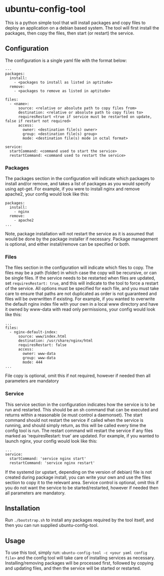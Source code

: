 # ubuntu-config-tool

This is a python simple tool that will install packages and copy files to deploy an application on a debian based system.
The tool will first install the packages, then copy the files, then start (or restart) the service.

## Configuration

The configuration is a single yaml file with the format below:

```
---
packages:
  install:
    - <packages to install as listed in aptitude>
  remove:
    - <packages to remove as listed in aptitude>

files:
  - <name>:
      source: <relative or absolute path to copy files from>
      destination: <relative or absolute path to copy files to>
      requiresRestart <true if service must be restarted on update, false if restart not required>
      access:
        owner: <destination file(s) owner>
        group: <destination file(s) group>
        mode: <destination file(s) mode in octal format>

service:
  startCommand: <command used to start the service>
  restartCommand: <command used to restart the service>
```

### Packages

The packages section in the configuration will indicate which packages to install and/or remove, and takes a list of packages as you would specify using apt-get.
For example, if you were to install nginx and remove apache2, your config would look like this:

```
packages:
  install:
    - nginx
  remove:
    - apache2
...
```
Note, package installation will not restart the service as it is assumed that would be done by the package installer if necessary.
Package management is optional, and either install/remove can be specified or both.

### Files

The files section in the configuration will indicate which files to copy. The files may be a path (folder) in which case the copy will be recursive, or can be single files.
If the service needs to be restarted when files are updated, set `requiresRestart: true`, and this will indicate to the tool to force a restart of the service.
All options must be specified for each file, and you must take care to ensure that paths are not duplicated as order is not guaranteed and files will be overwritten if existing.
For example, if you wanted to overwrite the default nginx index file with your own in a local www directory and have it owned by www-data with read only permissions, your config would look like this:
```
...
files:
  - nginx-default-index:
      source: www/index.html
      destination: /usr/share/nginx/html
      requiresRestart: false
      access:
        owner: www-data
        group: www-data
        mode: 444
...
```
File copy is optional, omit this if not required, however if needed then all parameters are mandatory

### Service

This service section in the configuration indicates how the service is to be run and restarted. This should be an sh command that can be executed and returns within a reasonable (ie must control a daemonset).
The start command should not restart the service if called when the service is running, and should simply return, as this will be called every time the config tool is run.
The restart command will restart the service if any files marked as 'requiresRestart: true' are updated.
For example, if you wanted to launch nginx, your config would look like this:
```
...
service:
  startCommand: 'service nginx start'
  restartCommand: 'service nginx restart'
```
If the systemd (or upstart, depending on the version of debian) file is not created during package install, you can write your own and use the files section to copy it to the relevant area.
Service control is optional, omit this if you do not want the service to be started/restarted, however if needed then all parameters are mandatory.

## Installation

Run `./bootstrap.sh` to install any packages required by the tool itself, and then you can run supplied ubuntu-config-tool.

## Usage

To use this tool, simply run: `ubuntu-config-tool -c <your yaml config file>` and the config tool will take care of installing services as necessary.
Installing/removing packages will be processed first, followed by copying and updating files, and then the service will be started or restarted.
